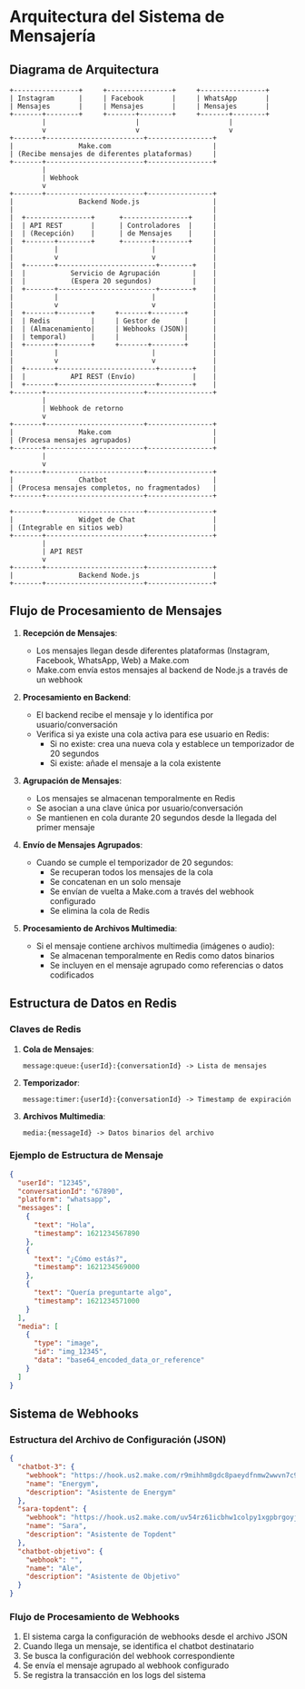 # Arquitectura del Sistema de Mensajería

## Diagrama de Arquitectura

```
+----------------+     +----------------+     +----------------+
| Instagram      |     | Facebook       |     | WhatsApp       |
| Mensajes       |     | Mensajes       |     | Mensajes       |
+-------+--------+     +-------+--------+     +-------+--------+
        |                      |                      |
        v                      v                      v
+-------+------------------------+----------------+
|                Make.com                         |
| (Recibe mensajes de diferentes plataformas)     |
+-------+------------------------+----------------+
        |
        | Webhook
        v
+-------+------------------------+----------------+
|                Backend Node.js                  |
|                                                 |
|  +----------------+      +----------------+     |
|  | API REST       |      | Controladores  |     |
|  | (Recepción)    |      | de Mensajes    |     |
|  +-------+--------+      +-------+--------+     |
|          |                       |              |
|          v                       v              |
|  +-------+------------------------+--------+    |
|  |           Servicio de Agrupación        |    |
|  |           (Espera 20 segundos)          |    |
|  +-------+------------------------+--------+    |
|          |                       |              |
|          v                       v              |
|  +-------+--------+     +-------+--------+      |
|  | Redis          |     | Gestor de      |      |
|  | (Almacenamiento|     | Webhooks (JSON)|      |
|  | temporal)      |     |                |      |
|  +-------+--------+     +-------+--------+      |
|          |                       |              |
|          v                       v              |
|  +-------+------------------------+--------+    |
|  |           API REST (Envío)              |    |
|  +-------+------------------------+--------+    |
+-------+------------------------+----------------+
        |
        | Webhook de retorno
        v
+-------+------------------------+----------------+
|                Make.com                         |
| (Procesa mensajes agrupados)                    |
+-------+------------------------+----------------+
        |
        v
+-------+------------------------+----------------+
|                Chatbot                          |
| (Procesa mensajes completos, no fragmentados)   |
+-------+------------------------+----------------+

+-------+------------------------+----------------+
|                Widget de Chat                   |
| (Integrable en sitios web)                      |
+-------+------------------------+----------------+
        |
        | API REST
        v
+-------+------------------------+----------------+
|                Backend Node.js                  |
+-------+------------------------+----------------+
```

## Flujo de Procesamiento de Mensajes

1. **Recepción de Mensajes**:
   - Los mensajes llegan desde diferentes plataformas (Instagram, Facebook, WhatsApp, Web) a Make.com
   - Make.com envía estos mensajes al backend de Node.js a través de un webhook

2. **Procesamiento en Backend**:
   - El backend recibe el mensaje y lo identifica por usuario/conversación
   - Verifica si ya existe una cola activa para ese usuario en Redis:
     - Si no existe: crea una nueva cola y establece un temporizador de 20 segundos
     - Si existe: añade el mensaje a la cola existente

3. **Agrupación de Mensajes**:
   - Los mensajes se almacenan temporalmente en Redis
   - Se asocian a una clave única por usuario/conversación
   - Se mantienen en cola durante 20 segundos desde la llegada del primer mensaje

4. **Envío de Mensajes Agrupados**:
   - Cuando se cumple el temporizador de 20 segundos:
     - Se recuperan todos los mensajes de la cola
     - Se concatenan en un solo mensaje
     - Se envían de vuelta a Make.com a través del webhook configurado
     - Se elimina la cola de Redis

5. **Procesamiento de Archivos Multimedia**:
   - Si el mensaje contiene archivos multimedia (imágenes o audio):
     - Se almacenan temporalmente en Redis como datos binarios
     - Se incluyen en el mensaje agrupado como referencias o datos codificados

## Estructura de Datos en Redis

### Claves de Redis

1. **Cola de Mensajes**:
   ```
   message:queue:{userId}:{conversationId} -> Lista de mensajes
   ```

2. **Temporizador**:
   ```
   message:timer:{userId}:{conversationId} -> Timestamp de expiración
   ```

3. **Archivos Multimedia**:
   ```
   media:{messageId} -> Datos binarios del archivo
   ```

### Ejemplo de Estructura de Mensaje

```json
{
  "userId": "12345",
  "conversationId": "67890",
  "platform": "whatsapp",
  "messages": [
    {
      "text": "Hola",
      "timestamp": 1621234567890
    },
    {
      "text": "¿Cómo estás?",
      "timestamp": 1621234569000
    },
    {
      "text": "Quería preguntarte algo",
      "timestamp": 1621234571000
    }
  ],
  "media": [
    {
      "type": "image",
      "id": "img_12345",
      "data": "base64_encoded_data_or_reference"
    }
  ]
}
```

## Sistema de Webhooks

### Estructura del Archivo de Configuración (JSON)

```json
{
  "chatbot-3": {
    "webhook": "https://hook.us2.make.com/r9mihhm8gdc8paeydfnmw2wwvn7c9p5q",
    "name": "Energym",
    "description": "Asistente de Energym"
  },
  "sara-topdent": {
    "webhook": "https://hook.us2.make.com/uv54rz61icbhw1colpy1xgpbrgoyjoda",
    "name": "Sara",
    "description": "Asistente de Topdent"
  },
  "chatbot-objetivo": {
    "webhook": "",
    "name": "Ale",
    "description": "Asistente de Objetivo"
  }
}
```

### Flujo de Procesamiento de Webhooks

1. El sistema carga la configuración de webhooks desde el archivo JSON
2. Cuando llega un mensaje, se identifica el chatbot destinatario
3. Se busca la configuración del webhook correspondiente
4. Se envía el mensaje agrupado al webhook configurado
5. Se registra la transacción en los logs del sistema
